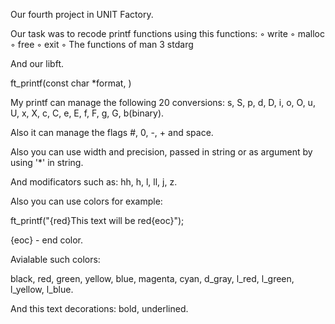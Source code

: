 Our fourth project in UNIT Factory.

Our task was to recode printf functions using this functions:
◦ write
◦ malloc
◦ free
◦ exit
◦ The functions of man 3 stdarg

And our libft.

ft_printf(const char *format, )

My printf can manage the following 20 conversions: s, S, p, d, D, i, o, O, u, U, x, X, c, C, e, E, f, F, g, G, b(binary).

Also it can manage the flags #, 0, -, + and space.

Also you can use width and precision, passed in string or as argument by using '*' in string.

And modificators such as: hh, h, l, ll, j, z.

Also you can use colors for example:

ft_printf("{red}This text will be red{eoc}");

{eoc} - end color.

Avialable such colors:

black, red, green, yellow, blue, magenta, cyan, d_gray, l_red, l_green, l_yellow, l_blue.

And this text decorations: bold, underlined.
